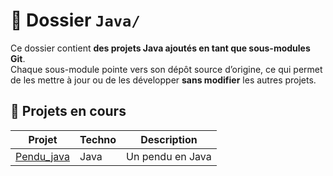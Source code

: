# 📂 Dossier `Java/`

Ce dossier contient **des projets Java ajoutés en tant que sous-modules Git**.  
Chaque sous-module pointe vers son dépôt source d’origine, ce qui permet de les mettre à jour ou de les développer **sans modifier** les autres projets.

## 🔧 Projets en cours

| Projet | Techno | Description |
|--------|--------|-------------|
| [Pendu_java](https://github.com/42yasuke/Pendu_java) | Java | Un pendu en Java |
